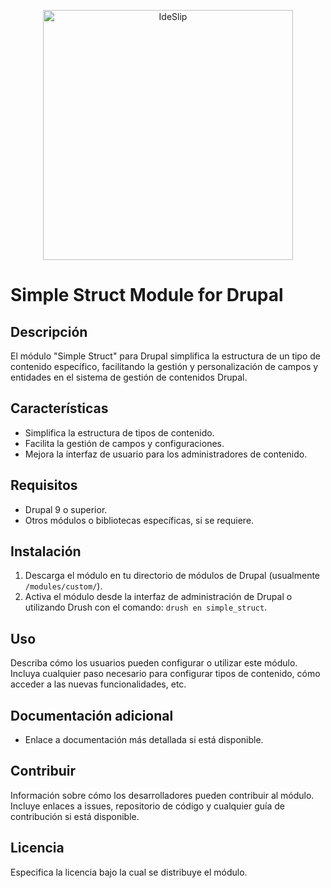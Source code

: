 <p align="center"><a href="https://luisitomayta.com" target="_blank"><img src="https://luisitomayta.com/wp-content/uploads/2024/04/icon_simple_struct.webp" width="400" alt="IdeSlip"></a></p>

# Simple Struct Module for Drupal

## Descripción
El módulo "Simple Struct" para Drupal simplifica la estructura de un tipo de contenido específico, facilitando la gestión y personalización de campos y entidades en el sistema de gestión de contenidos Drupal.

## Características
- Simplifica la estructura de tipos de contenido.
- Facilita la gestión de campos y configuraciones.
- Mejora la interfaz de usuario para los administradores de contenido.

## Requisitos
- Drupal 9 o superior.
- Otros módulos o bibliotecas específicas, si se requiere.

## Instalación
1. Descarga el módulo en tu directorio de módulos de Drupal (usualmente `/modules/custom/`).
2. Activa el módulo desde la interfaz de administración de Drupal o utilizando Drush con el comando: `drush en simple_struct`.

## Uso
Describa cómo los usuarios pueden configurar o utilizar este módulo. Incluya cualquier paso necesario para configurar tipos de contenido, cómo acceder a las nuevas funcionalidades, etc.

## Documentación adicional
- Enlace a documentación más detallada si está disponible.

## Contribuir
Información sobre cómo los desarrolladores pueden contribuir al módulo. Incluye enlaces a issues, repositorio de código y cualquier guía de contribución si está disponible.

## Licencia
Especifica la licencia bajo la cual se distribuye el módulo.


